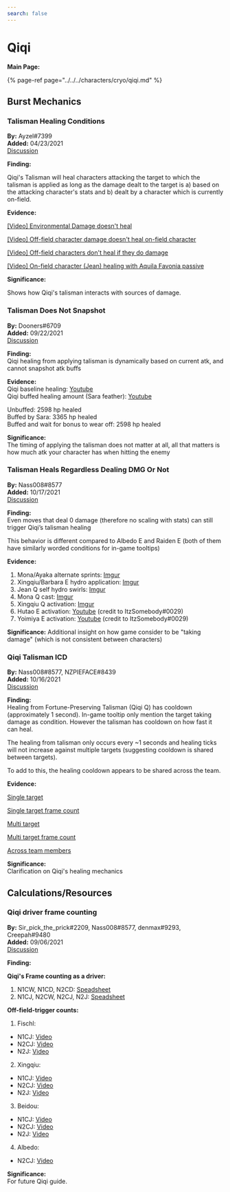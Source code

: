 ```yaml
---
search: false
---
```


# Qiqi

**Main Page:**

{% page-ref page="../../../characters/cryo/qiqi.md" %}

## Burst Mechanics

### Talisman Healing Conditions

**By:** Ayzel\#7399  
**Added:** 04/23/2021  
[Discussion](https://tickettool.xyz/direct?url=https://cdn.discordapp.com/attachments/832474168297259028/835378635598594058/transcript-qiqi-talisman-healing-conditions.html)

**Finding:**

Qiqi's Talisman will heal characters attacking the target to which the talisman is applied as long as the damage dealt to the target is a\) based on the attacking character's stats and b\) dealt by a character which is currently on-field.

**Evidence:**

[\[Video\] Environmental Damage doesn't heal](https://www.youtube.com/watch?v=WEfSS996nE8&ab_channel=Ayzel)

[\[Video\] Off-field character damage doesn't heal on-field character](https://www.youtube.com/watch?v=bjrZ7twLqdA&ab_channel=Ayzel)

[\[Video\] Off-field characters don't heal if they do damage](https://www.youtube.com/watch?v=bRuZ88GPx7Q&ab_channel=Ayzel)

[\[Video\] On-field character \(Jean\) healing with Aquila Favonia passive](https://www.youtube.com/watch?v=2jHs8gmwYsY&ab_channel=Ayzel)

**Significance:**

Shows how Qiqi's talisman interacts with sources of damage.

### Talisman Does Not Snapshot

**By:** Dooners#6709  
**Added:** 09/22/2021  
[Discussion](https://tickettool.xyz/direct?url=https://cdn.discordapp.com/attachments/889381442432409630/890102971847815228/transcript-qiqi-talisman-healing-doesnt-snapshot.html)

**Finding:**  
Qiqi healing from applying talisman is dynamically based on current atk, and cannot snapshot atk buffs

**Evidence:**  
Qiqi baseline healing: [Youtube](https://www.youtube.com/watch?v=gIx8FpS2BIM)  
Qiqi buffed healing amount (Sara feather): [Youtube](https://www.youtube.com/watch?v=dzanV9B5Xjs)

Unbuffed: 2598 hp healed  
Buffed by Sara: 3365 hp healed  
Buffed and wait for bonus to wear off: 2598 hp healed

**Significance:**  
The timing of applying the talisman does not matter at all, all that matters is how much atk your character has when hitting the enemy

### Talisman Heals Regardless Dealing DMG Or Not

**By:** Nass008#8577  
**Added:** 10/17/2021  
[Discussion](https://tickettool.xyz/direct?url=https://cdn.discordapp.com/attachments/895729399729623060/899174324060192798/transcript-qiqi-talisman-0-damage-healing.html)

**Finding:**  
Even moves that deal 0 damage (therefore no scaling with stats) can still trigger Qiqi’s talisman healing

This behavior is different compared to Albedo E and Raiden E (both of them have similarly worded conditions for in-game tooltips)

**Evidence:**  
1. Mona/Ayaka alternate sprints: [Imgur](https://imgur.com/WuUAXcA)  
2. Xingqiu/Barbara E hydro application: [Imgur](https://imgur.com/NWOh0qL)  
3. Jean Q self hydro swirls: [Imgur](https://imgur.com/vS8ueTt)  
4. Mona Q cast: [Imgur](https://imgur.com/3Qzy2My)  
5. Xingqiu Q activation: [Imgur](https://imgur.com/6FlHxOk)  
6. Hutao E activation: [Youtube](https://youtu.be/NHXlZiXdHhg) (credit to ItzSomebody#0029)  
7. Yoimiya E activation: [Youtube](https://youtu.be/O23CJGQtlCU) (credit to ItzSomebody#0029) 

**Significance:**
Additional insight on how game consider to be "taking damage" (which is not consistent between characters)

### Qiqi Talisman ICD

**By:** Nass008\#8577, NZPIEFACE\#8439  
**Added:** 10/16/2021  
[Discussion](https://tickettool.xyz/direct?url=https://cdn.discordapp.com/attachments/895389894145355836/899122969400475648/transcript-qiqi-talisman-healing-icd.html)  

**Finding:**  
Healing from Fortune-Preserving Talisman (Qiqi Q) has cooldown (approximately 1 second).
In-game tooltip only mention the target taking damage as condition. However the talisman has cooldown on how fast it can heal.

The healing from talisman only occurs every ~1 seconds and healing ticks will not increase against multiple targets (suggesting cooldown is shared between targets).

To add to this, the healing cooldown appears to be shared across the team.

**Evidence:**  

[Single target](https://youtu.be/ryLga9DRUD0)

[Single target frame count](https://imgur.com/grbH8Qz)

[Multi target](https://youtu.be/X4P8ay0Cv14) 

[Multi target frame count](https://imgur.com/FrqMFZe) 

[Across team members](https://www.youtube.com/watch?v=OWTu6zEjH5A)

**Significance:**  
Clarification on Qiqi's healing mechanics

## Calculations/Resources

### Qiqi driver frame counting

**By:** Sir_pick_the_prick#2209, Nass008#8577, denmax#9293, Creepah#9480  
**Added:** 09/06/2021  
[Discussion](https://tickettool.xyz/direct?url=https://cdn.discordapp.com/attachments/864092495369338900/884489611034890280/transcript-qiqi-copium-overdrive.html)

**Finding:**  

**Qiqi's Frame counting as a driver:**  
1. N1CW, N1CD, N2CD: [Speadsheet](https://docs.google.com/spreadsheets/d/1BLBhxU8wgHlHV5yTkFsyHvUUNdbwNgd0NtAZFk77sxE/edit?usp=sharing)
2. N1CJ, N2CW, N2CJ, N2J: [Speadsheet](https://docs.google.com/spreadsheets/d/1AHKoAHc7gbEKBoaTZh9UZNdjWtnaQc0SgGPNJpkWsFA/edit?usp=sharing)

**Off-field-trigger counts:**  
1. Fischl:  
- N1CJ: [Video](https://youtu.be/oDO1BaxHajE)  
- N2CJ: [Video](https://youtu.be/Ptz-4CnnT3g)  
- N2J: [Video](https://youtu.be/9RmLIAAu7Ks)  
2. Xingqiu:  
- N1CJ: [Video](https://youtu.be/LWIb66HLUOE)  
- N2CJ: [Video](https://youtu.be/JW-urnXz4FE)  
- N2J: [Video](https://youtu.be/UJ03pHyxvOo)  
3. Beidou:  
- N1CJ: [Video](https://youtu.be/Dm6HUn_KOiM)  
- N2CJ: [Video](https://youtu.be/w9j5O2HYPGw)  
- N2J: [Video](https://youtu.be/Jd-lAz7zlSQ)  
4. Albedo:  
- N2CJ: [Video](https://youtu.be/G2_yr8ObBhY)

**Significance:**  
For future Qiqi guide.
